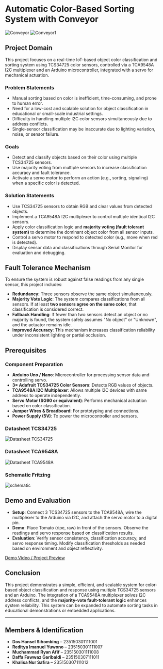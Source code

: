 # Automatic Color-Based Sorting System with Conveyor

![Conveyor](https://raw.githubusercontent.com/Vannobble/Automatic-Sorting-Tomato/main/assets/Conveyor.jpg)
![Conveyor1](https://raw.githubusercontent.com/Vannobble/Automatic-Sorting-Tomato/main/assets/Conveyor1.jpg)


## Project Domain

This project focuses on a real-time IoT-based object color classification and sorting system using TCS34725 color sensors, controlled via a TCA9548A I2C multiplexer and an Arduino microcontroller, integrated with a servo for mechanical actuation.

### Problem Statements

* Manual sorting based on color is inefficient, time-consuming, and prone to human error.
* Need for a low-cost and scalable solution for object classification in educational or small-scale industrial settings.
* Difficulty in handling multiple I2C color sensors simultaneously due to address conflicts.
* Single-sensor classification may be inaccurate due to lighting variation, noise, or sensor failure.

### Goals

* Detect and classify objects based on their color using multiple TCS34725 sensors.
* Use majority voting from multiple sensors to increase classification accuracy and fault tolerance.
* Activate a servo motor to perform an action (e.g., sorting, signaling) when a specific color is detected.

### Solution Statements

* Use TCS34725 sensors to obtain RGB and clear values from detected objects.
* Implement a TCA9548A I2C multiplexer to control multiple identical I2C sensors.
* Apply color classification logic and **majority voting (fault tolerant system)** to determine the dominant object color from all sensor inputs.
* Control a servo motor to respond to detected color (e.g., move when red is detected).
* Display sensor data and classifications through Serial Monitor for evaluation and debugging.

## Fault Tolerance Mechanism

To ensure the system is robust against false readings from any single sensor, this project includes:

* **Redundancy**: Three sensors observe the same object simultaneously.
* **Majority Vote Logic**: The system compares classifications from all sensors. If at least **two sensors agree on the same color**, that classification is considered correct.
* **Fallback Handling**: If fewer than two sensors detect an object or no majority is found, the system safely assumes "No object" or "Unknown", and the actuator remains idle.
* **Improved Accuracy**: This mechanism increases classification reliability under inconsistent lighting or partial occlusion.

## Prerequisites

### Component Preparation

* **Arduino Uno / Nano**: Microcontroller for processing sensor data and controlling servo.
* **3× Adafruit TCS34725 Color Sensors**: Detects RGB values of objects.
* **TCA9548A I2C Multiplexer**: Allows multiple I2C devices with same address to operate independently.
* **Servo Motor (SG90 or equivalent)**: Performs mechanical actuation based on color classification.
* **Jumper Wires & Breadboard**: For prototyping and connections.
* **Power Supply (5V)**: To power the microcontroller and sensors.

### Datasheet TCS34725

![Datasheet TCS34725](assets/TCS.jpg)

### Datasheet TCA9548A

![Datasheet TCA9548A](assets/MUX.png)

### Schematic Fritzing

![schematic](assets/CIRKITT.png)

## Demo and Evaluation

* **Setup**: Connect 3 TCS34725 sensors to the TCA9548A, wire the multiplexer to the Arduino via I2C, and attach the servo motor to a digital pin.
* **Demo**: Place Tomato (ripe, raw) in front of the sensors. Observe the readings and servo response based on classification results.
* **Evaluation**: Verify sensor consistency, classification accuracy, and servo response timing. Modify classification thresholds as needed based on environment and object reflectivity.

[Demo Video / Project Preview](https://youtu.be/FzkuUr0Q4Jc)



## Conclusion

This project demonstrates a simple, efficient, and scalable system for color-based object classification and response using multiple TCS34725 sensors and an Arduino. The integration of a TCA9548A multiplexer solves I2C address conflicts, and the **majority-vote fault-tolerant logic** enhances system reliability. This system can be expanded to automate sorting tasks in educational demonstrations or embedded applications.

---

## Members & Identification

* **Dos Hansel Sihombing** – 235150301111001
* **Reditya Imanuel Yuwono** – 235150301111007  
* **Muchammad Ryan Afif** – 235150301111008  
* **Daffa Fawwaz Garibaldi** – 235150307111011  
* **Khalisa Nur Safira** – 235150307111012
